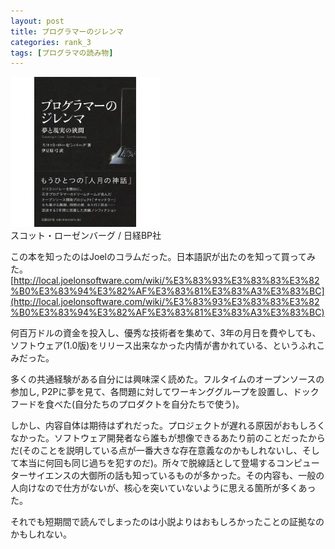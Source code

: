 ```yaml
---
layout: post
title: プログラマーのジレンマ
categories: rank_3
tags: [プログラマの読み物]
---
```



<div class="book"><div class="book_image"><a href="http://www.amazon.co.jp/dp/4822283801"><img src="/images/dreaming_in_code.jpg"></a></div><div class="book_info">スコット・ローゼンバーグ / 日経BP社</div><div class="clear"></div></div>

この本を知ったのはJoelのコラムだった。日本語訳が出たのを知って買ってみた。
[http://local.joelonsoftware.com/wiki/%E3%83%93%E3%83%83%E3%82%B0%E3%83%94%E3%82%AF%E3%83%81%E3%83%A3%E3%83%BC](http://local.joelonsoftware.com/wiki/%E3%83%93%E3%83%83%E3%82%B0%E3%83%94%E3%82%AF%E3%83%81%E3%83%A3%E3%83%BC) 

何百万ドルの資金を投入し、優秀な技術者を集めて、3年の月日を費やしても、ソフトウェア(1.0版)をリリース出来なかった内情が書かれている、というふれこみだった。 

多くの共通経験がある自分には興味深く読めた。フルタイムのオープンソースの参加し, P2Pに夢を見て、各問題に対してワーキンググループを設置し、ドックフードを食べた(自分たちのプロダクトを自分たちで使う)。 

しかし、内容自体は期待はずれだった。プロジェクトが遅れる原因がおもしろくなかった。ソフトウェア開発者なら誰もが想像できるあたり前のことだったからだ(そのことを説明している点が一番大きな存在意義なのかもしれないし、そして本当に何回も同じ過ちを犯すのだ)。所々で脱線話として登場するコンピューターサイエンスの大御所の話も知っているものが多かった。その内容も、一般の人向けなので仕方がないが、核心を突いていないように思える箇所が多くあった。

それでも短期間で読んでしまったのは小説よりはおもしろかったことの証拠なのかもしれない。
